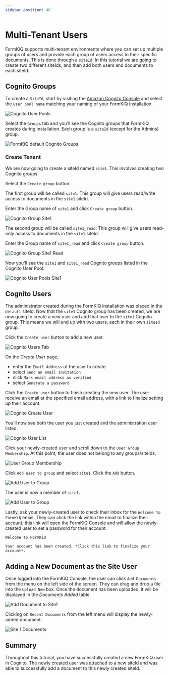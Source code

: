 ```yaml
---
sidebar_position: 40
---
```


# Multi-Tenant Users

FormKiQ supports multi-tenant environments where you can set up multiple groups of users and provide each group of users access to their specific documents. This is done through a `siteId`. In this tutorial we are going to create two different siteIds, and then add both users and documents to each siteId.

## Cognito Groups

To create a `SiteId`, start by visiting the [Amazon Cognito Console](https://console.aws.amazon.com/cognito) and select the `User pool name` matching your naming of your FormKiQ installation.

![Cognito User Pools](./img/cognito-user-pools.png)

Select the `Groups` tab and you'll see the Cognito groups that FormKiQ creates during installation. Each group is a `siteId` (except for the Admins) group.

![FormKiQ default Cognito Groups](./img/cognito-groups-default.png)

### Create Tenant

We are now going to create a siteId named `site1`. This involves creating two Cognito groups.

Select the `Create group` button. 

The first group will be called `site1`. This group will give users read/write access to documents in the `site1` siteId. 

Enter the Group name of `site1` and click `Create group` button.

![Cognito Group Site1](./img/cognito-group-site1.png)

The second group will be called `site1_read`. This group will give users read-only access to documents in the `site1` siteId. 

Enter the Group name of `site1_read` and click `Create group` button.

![Cognito Group Site1 Read](./img/cognito-group-site1-read.png)

Now you'll see the `site1` and `site1_read` Cognito groups listed in the Cognito User Pool.

![Cognito User Pools Site1](./img/cognito-user-pools-site1.png)

## Cognito Users

The administrator created during the FormKiQ installation was placed in the `default` siteId. Now that the `site1` Cognito group has been created, we are now going to create a new user and add that user to the `site1` Cognito group. This means we will end up with two users, each in their own `siteId` group.

Click the `Create user` button to add a new user.

![Cognito Users Tab](./img/cognito-users-tab.png)

On the *Create User* page, 

* enter the `Email Address` of the user to create 
* select `Send an email invitation`
* click `Mark email address as verified`
* select `Generate a password`

Click the `Create user` button to finish creating the new user. The user receive an email at the specified email address, with a link to finalize setting up their account.

![Cognito Create User](./img/cognito-create-user.png)

You'll now see both the user you just created and the administration user listed.

![Cognito User List](./img/cognito-user-list.png)

Click your newly-created user and scroll down to the `User Group Membership`. At this point, the user does not belong to any groups/siteIds.

![User Group Membership](./img/user-group-membership.png)

Click `Add user to group` and select `site1`. Click the `Add` button.

![Add User to Group](./img/add-user-to-group.png)

The user is now a member of `site1`.

![Add User to Group](./img/user-group-site1.png)

Lastly, ask your newly-created user to check their inbox for the `Welcome to FormKiQ` email. They can click the link within the email to finalize their account; this link will open the FormKiQ Console and will allow the newly-created user to set a password for their account.

````
Welcome to FormKiQ

Your account has been created. *Click this link to finalize your account*.
`````

## Adding a New Document as the Site User

Once logged into the FormKiQ Console, the user can click `Add Documents` from the menu on the left side of the screen. They can drag and drop a file into the `Upload New` box. Once the document has been uploaded, it will be displayed in the *Documents Added* table.

![Add Document to Site1](./img/add-document-site1.png)

Clicking on `Recent Documents` from the left menu will display the newly-added document.

![Site 1 Documents](./img/site1-documents.png)

## Summary

Throughout this tutorial, you have successfully created a new FormKiQ user in Cognito. The newly created user was attached to a new siteId and was able to successfully add a document to this newly created siteId.
